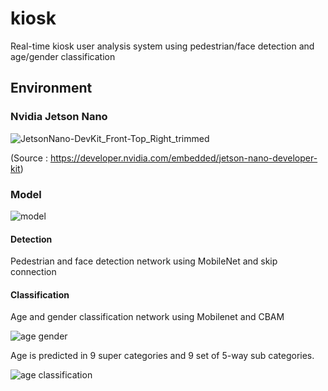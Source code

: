 # kiosk

Real-time kiosk user analysis system using pedestrian/face detection and age/gender classification

## Environment

### Nvidia Jetson Nano

  ![JetsonNano-DevKit_Front-Top_Right_trimmed](https://user-images.githubusercontent.com/48514976/158322188-9f75a34d-d678-454a-9cc4-e4a617812abf.jpg)
  
  (Source : https://developer.nvidia.com/embedded/jetson-nano-developer-kit)
  
### Model
  
![model](https://user-images.githubusercontent.com/48514976/158328202-a90b2bfc-6cc1-4118-b44d-c9fd1ea3fbe2.JPG)

  
#### Detection

Pedestrian and face detection network using MobileNet and skip connection

#### Classification

Age and gender classification network using Mobilenet and CBAM

![age gender](https://user-images.githubusercontent.com/48514976/158328359-36952a8c-1d53-4a20-beff-8b73f31c025e.JPG)
  
Age is predicted in 9 super categories and 9 set of 5-way sub categories.
  
![age classification](https://user-images.githubusercontent.com/48514976/158328376-c7409aa8-b67c-4c33-9e29-1e94459f101f.JPG)

